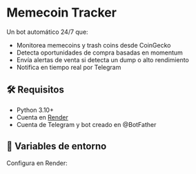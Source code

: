 # Memecoin Tracker

Un bot automático 24/7 que:

- Monitorea memecoins y trash coins desde CoinGecko
- Detecta oportunidades de compra basadas en momentum
- Envía alertas de venta si detecta un dump o alto rendimiento
- Notifica en tiempo real por Telegram

## 🛠 Requisitos

- Python 3.10+
- Cuenta en [Render](https://render.com)
- Cuenta de Telegram y bot creado en @BotFather

## 🔧 Variables de entorno

Configura en Render:

